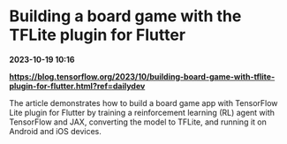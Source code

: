 # Building a board game with the TFLite plugin for Flutter

**2023-10-19 10:16**

**https://blog.tensorflow.org/2023/10/building-board-game-with-tflite-plugin-for-flutter.html?ref=dailydev**

The article demonstrates how to build a board game app with TensorFlow Lite plugin for Flutter by training a reinforcement learning (RL) agent with TensorFlow and JAX, converting the model to TFLite, and running it on Android and iOS devices.